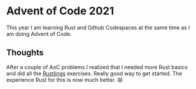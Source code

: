 # Advent of Code 2021

This year I am learning Rust and Github Codespaces at the same time as I am doing Advent of Code.

## Thoughts

After a couple of AoC problems I realized that I needed more Rust basics and did all the [Rustlings](https://github.com/rust-lang/rustlings) exercises. Really good way to get started. The experience Rust for this is now much better. 😄
